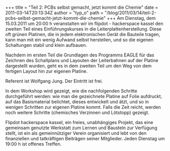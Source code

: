 +++
title = "Teil 2: PCBs selbst gemacht, jetzt kommt die Chemie"
date = 2011-03-14T20:13:34Z
author = "typ_o"
path = "/blog/2011/03/14/teil-2-pcbs-selbst-gemacht-jetzt-kommt-die-chemie"
+++
Am Dienstag, dem 15.03.2011 um 20:00 h veranstalten wir im flipdot -
hackerspace kassel den zweiten Teil eines Einführungskurses in die
Leiterplattenherstellung. Diese oft grünen Platinen, die in jedem
elektronischen Gerät die Bauteile tragen, kann man mit ein wenig Aufwand
selbst herstellen, und so die eigenen Schaltungen stabil und klein
aufbauen.  
  
Nachdem im ersten Teil die Grundlagen des Programms EAGLE für das
Zeichnen des Schaltplans und Layouten der Leiterbahnen auf der Platine
dargestellt wurden, geht es in dem zweiten Teil um den Weg von dem
fertigen Layout hin zur eigenen Platine.  
  
Referent ist Wolfgang Jung. Der Eintritt ist frei.  
  
In dem Workshop wird gezeigt, wie die nachfolgenden Schritte
durchgeführt werden: wie man die gezeichnete Platine auf Folie
aufdruckt, auf das Basismaterial belichtet, dieses entwickelt und ätzt,
und so in wenigen Schritten zur eigenen Platine kommt. Falls die Zeit
reicht, werden noch weitere Schritte (chemisches Verzinnen und Lötstopp)
gezeigt.  
  
Flipdot hackerspace kassel, ein freies, unabhängiges Projekt, das eine
gemeinsam genutzte Werkstatt zum Lernen und Bausteln zur Verfügung
stellt, ist ein als gemeinnütziger Verein organisiert und lebt von den
finanziellen und tatkräftigen Beiträgen seiner Mitglieder. Jeden
Dienstag um 19:00 h ist offenes Treffen.
